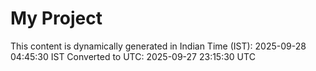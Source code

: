 # My Project

This content is dynamically generated in Indian Time (IST): 2025-09-28 04:45:30 IST
Converted to UTC: 2025-09-27 23:15:30 UTC

